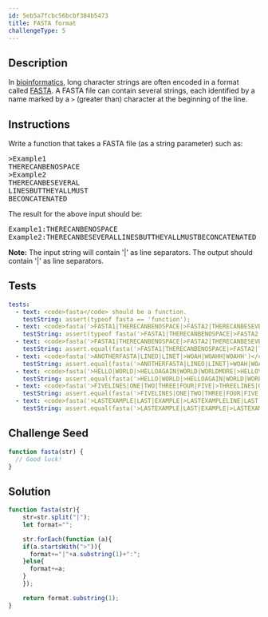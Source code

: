 ```yaml
---
id: 5eb5a7fcbc56bcbf304b5473
title: FASTA format
challengeType: 5
---
```


## Description
<section id='description'>
In <a href= "https://en.wikipedia.org/wiki/bioinformatics" target="_blank">bioinformatics</a>, long character strings are often encoded in a format called <a href="https://en.wikipedia.org/wiki/FASTA format" target="_blank">FASTA</a>.
A FASTA file can contain several strings, each identified by a name marked by a <code>&gt;</code> (greater than) character at the beginning of the line.
</section>

## Instructions
<section id='instructions'>
Write a function that takes a FASTA file (as a string parameter) such as:

<pre>
>Example1
THERECANBENOSPACE
>Example2
THERECANBESEVERAL
LINESBUTTHEYALLMUST
BECONCATENATED
</pre>

The result for the above input should be:

<pre>
Example1:THERECANBENOSPACE
Example2:THERECANBESEVERALLINESBUTTHEYALLMUSTBECONCATENATED
</pre>

<strong>Note:</strong> The input string will contain '|' as line separators. The output should contain '|' as line separators.</b></p>
</section>

## Tests
<section id='tests'>

```yml
tests:
  - text: <code>fasta</code> should be a function.
    testString: assert(typeof fasta == 'function');
  - text: <code>fasta('>FASTA1|THERECANBENOSPACE|>FASTA2|THERECANBESEVERAL|LINESBUTTHEYALLMUST|BECONCATENATED')</code> should return a String.
    testString: assert(typeof fasta('>FASTA1|THERECANBENOSPACE|>FASTA2|THERECANBESEVERAL|LINESBUTTHEYALLMUST|BECONCATENATED') == 'string');
  - text: <code>fasta('>FASTA1|THERECANBENOSPACE|>FASTA2|THERECANBESEVERAL|LINESBUTTHEYALLMUST|BECONCATENATED')</code> should return <code>'FASTA1:THERECANBENOSPACE|FASTA2:THERECANBESEVERALLINESBUTTHEYALLMUSTBECONCATENATED'</code>
    testString: assert.equal(fasta('>FASTA1|THERECANBENOSPACE|>FASTA2|THERECANBESEVERAL|LINESBUTTHEYALLMUST|BECONCATENATED'),'FASTA1:THERECANBENOSPACE|FASTA2:THERECANBESEVERALLINESBUTTHEYALLMUSTBECONCATENATED');
  - text: <code>fasta('>ANOTHERFASTA|LINEO|LINET|>WOAH|WOAHH|WOAHH')</code> should return <code>'ANOTHERFASTA:LINEOLINET|WOAH:WOAHHWOAHH'</code>
    testString: assert.equal(fasta('>ANOTHERFASTA|LINEO|LINET|>WOAH|WOAHH|WOAHH'),'ANOTHERFASTA:LINEOLINET|WOAH:WOAHHWOAHH');
  - text: <code>fasta('>HELLO|WORLD|>HELLOAGAIN|WORLD|WORLDMORE|>HELLOYETAGAIN|WORLDAGAIN|WORLDLINE')</code> should return <code>'HELLO:WORLD|HELLOAGAIN:WORLDWORLDMORE|HELLOYETAGAIN:WORLDAGAINWORLDLINE'</code>
    testString: assert.equal(fasta('>HELLO|WORLD|>HELLOAGAIN|WORLD|WORLDMORE|>HELLOYETAGAIN|WORLDAGAIN|WORLDLINE'),'HELLO:WORLD|HELLOAGAIN:WORLDWORLDMORE|HELLOYETAGAIN:WORLDAGAINWORLDLINE');
  - text: <code>fasta('>FIVELINES|ONE|TWO|THREE|FOUR|FIVE|>THREELINES|ONE|TWO|THREE')</code> should return <code>'FIVELINES:ONETWOTHREEFOURFIVE|THREELINES:ONETWOTHREE'</code>
    testString: assert.equal(fasta('>FIVELINES|ONE|TWO|THREE|FOUR|FIVE|>THREELINES|ONE|TWO|THREE'),'FIVELINES:ONETWOTHREEFOURFIVE|THREELINES:ONETWOTHREE');
  - text: <code>fasta('>LASTEXAMPLE|LAST|EXAMPLE|>LASTEXAMPLELINE|LAST|EXAMPLE|LINE')</code> should return <code>'LASTEXAMPLE:LASTEXAMPLE|LASTEXAMPLELINE:LASTEXAMPLELINE'</code>
    testString: assert.equal(fasta('>LASTEXAMPLE|LAST|EXAMPLE|>LASTEXAMPLELINE|LAST|EXAMPLE|LINE'),'LASTEXAMPLE:LASTEXAMPLE|LASTEXAMPLELINE:LASTEXAMPLELINE');

```

</section>

## Challenge Seed
<section id='challengeSeed'>

<div id='js-seed'>

```js
function fasta(str) {
  // Good luck!
}

```

</div>

</section>

## Solution
<section id='solution'>


```js
function fasta(str){
	str=str.split("|");
	let format="";

	str.forEach(function (a){
    if(a.startsWith(">")){
      format+="|"+a.substring(1)+":";
    }else{
      format+=a;
    }
	});

	return format.substring(1);
}

```

</section>

